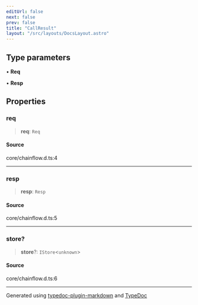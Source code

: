 ```yaml
---
editUrl: false
next: false
prev: false
title: "CallResult"
layout: "/src/layouts/DocsLayout.astro"
---
```


## Type parameters

• **Req**

• **Resp**

## Properties

### req

> **req**: `Req`

#### Source

core/chainflow.d.ts:4

***

### resp

> **resp**: `Resp`

#### Source

core/chainflow.d.ts:5

***

### store?

> **store**?: `IStore`\<`unknown`\>

#### Source

core/chainflow.d.ts:6

***

Generated using [typedoc-plugin-markdown](https://www.npmjs.com/package/typedoc-plugin-markdown) and [TypeDoc](https://typedoc.org/)
